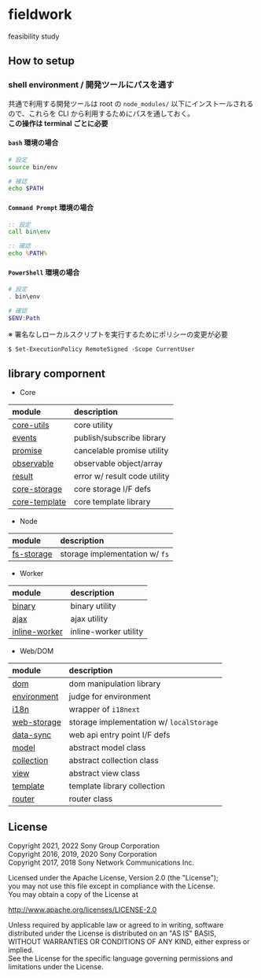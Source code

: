 # fieldwork
feasibility study

## How to setup

### shell environment / 開発ツールにパスを通す

共通で利用する開発ツールは root の `node_modules/` 以下にインストールされるので、これらを CLI から利用するためにパスを通しておく。  
**この操作は terminal ごとに必要**

#### `bash` 環境の場合

```sh
# 設定
source bin/env

# 確認
echo $PATH
```

#### `Command Prompt` 環境の場合

```cmd
:: 設定
call bin\env

:: 確認
echo %PATH%
```

#### `PowerShell` 環境の場合

```ps1
# 設定
. bin\env

# 確認
$ENV:Path
```

※ 署名なしローカルスクリプトを実行するためにポリシーの変更が必要
```ps
$ Set-ExecutionPolicy RemoteSigned -Scope CurrentUser
```

## library compornent

- Core

| module                                                 | description                  |
|:-------------------------------------------------------|:-----------------------------|
| [core-utils](./packages/lib/core/utils/README.md)      | core utility                 |
| [events](./packages/lib/core/events/README.md)         | publish/subscribe library    |
| [promise](./packages/lib/core/promise/README.md)       | cancelable promise utility   |
| [observable](./packages/lib/core/observable/README.md) | observable object/array      |
| [result](./packages/lib/core/result/README.md)         | error w/ result code utility |
| [core-storage](./packages/lib/core/storage/README.md)  | core storage I/F defs        |
| [core-template](./packages/lib/core/storage/README.md) | core template library        |

- Node

| module                                                 | description                    |
|:-------------------------------------------------------|:-------------------------------|
| [fs-storage](./packages/lib/node/storage/README.md)    | storage implementation w/ `fs` |

- Worker

| module                                                         | description                  |
|:---------------------------------------------------------------|:-----------------------------|
| [binary](./packages/lib/worker/binary/README.md)               | binary utility               |
| [ajax](./packages/lib/worker/ajax/README.md)                   | ajax utility                 |
| [inline-worker](./packages/lib/worker/inline-worker/README.md) | inline-worker utility        |

- Web/DOM

| module                                                     | description                                |
|:-----------------------------------------------------------|:-------------------------------------------|
| [dom](./packages/lib/web/dom/README.md)                    | dom manipulation library                   |
| [environment](./packages/lib/web/environment/README.md)    | judge for environment                      |
| [i18n](./packages/lib/web/i18n/README.md)                  | wrapper of `i18next`                       |
| [web-storage](./packages/web/window/storage/README.md)     | storage implementation w/ `localStorage`   |
| [data-sync](./packages/web/window/data-sync/README.md)     | web api entry point I/F defs               |
| [model](./packages/lib/web/model/README.md)                | abstract model class                       |
| [collection](./packages/lib/web/collection/README.md)      | abstract collection class                  |
| [view](./packages/lib/web/view/README.md)                  | abstract view class                        |
| [template](./packages/lib/web/template/README.md)          | template library collection                |
| [router](./packages/lib/web/router/README.md)              | router class                               |

## License

Copyright 2021, 2022 Sony Group Corporation  
Copyright 2016, 2019, 2020 Sony Corporation  
Copyright 2017, 2018 Sony Network Communications Inc.  

Licensed under the Apache License, Version 2.0 (the "License");  
you may not use this file except in compliance with the License.  
You may obtain a copy of the License at

   http://www.apache.org/licenses/LICENSE-2.0

Unless required by applicable law or agreed to in writing, software  
distributed under the License is distributed on an "AS IS" BASIS,  
WITHOUT WARRANTIES OR CONDITIONS OF ANY KIND, either express or implied.  
See the License for the specific language governing permissions and  
limitations under the License.
